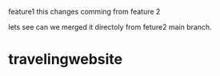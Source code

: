 feature1 
this changes comming from feature 2





lets see can we merged it directoly  from feture2 main  branch.
 
# travelingwebsite
